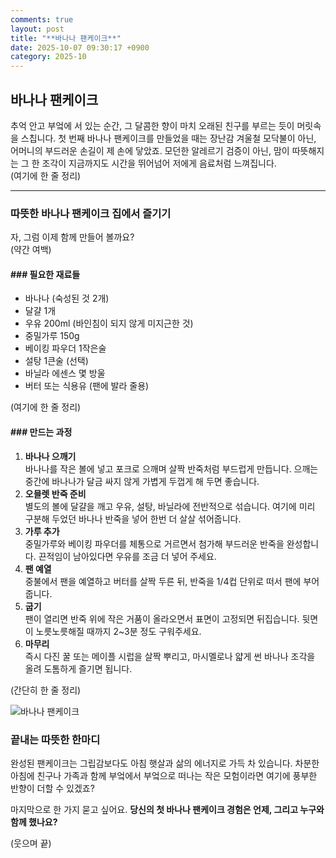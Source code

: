 ```yaml
---
comments: true
layout: post
title: "**바나나 팬케이크**"
date: 2025-10-07 09:30:17 +0900
category: 2025-10
---
```


**바나나 팬케이크**  
---  

추억 안고 부엌에 서 있는 순간, 그 달콤한 향이 마치 오래된 친구를 부르는 듯이 머릿속을 스칩니다. 첫 번째 바나나 팬케이크를 만들었을 때는 장난감 겨울철 모닥불이 아닌, 어머니의 부드러운 손길이 제 손에 닿았죠. 모던한 알레르기 검증이 아닌, 맘이 따뜻해지는 그 한 조각이 지금까지도 시간을 뛰어넘어 저에게 음료처럼 느껴집니다.  
(여기에 한 줄 정리)

---

### 따뜻한 바나나 팬케이크 집에서 즐기기

자, 그럼 이제 함께 만들어 볼까요?  
(약간 여백)

#### ### 필요한 재료들  
- 바나나 (숙성된 것 2개)                              
- 달걀 1개  
- 우유 200ml (바인침이 되지 않게 미지근한 것)  
- 중밀가루 150g  
- 베이킹 파우더 1작은술  
- 설탕 1큰술 (선택)  
- 바닐라 에센스 몇 방울  
- 버터 또는 식용유 (팬에 발라 줄용)

(여기에 한 줄 정리)

#### ### 만드는 과정
1. **바나나 으깨기**  
   바나나를 작은 볼에 넣고 포크로 으깨며 살짝 반죽처럼 부드럽게 만듭니다. 으깨는 중간에 바나나가 달금 싸지 않게 가볍게 두껍게 해 두면 좋습니다.  
2. **오믈렛 반죽 준비**  
   별도의 볼에 달걀을 깨고 우유, 설탕, 바닐라에 전반적으로 섞습니다. 여기에 미리 구분해 두었던 바나나 반죽을 넣어 한번 더 살살 섞어줍니다.  
3. **가루 추가**  
   중밀가루와 베이킹 파우더를 체통으로 거르면서 첨가해 부드러운 반죽을 완성합니다. 끈적임이 남아있다면 우유를 조금 더 넣어 주세요.  
4. **팬 예열**  
   중불에서 팬을 예열하고 버터를 살짝 두른 뒤, 반죽을 1/4컵 단위로 떠서 팬에 부어줍니다.  
5. **굽기**  
   팬이 열리면 반죽 위에 작은 거품이 올라오면서 표면이 고정되면 뒤집습니다. 뒷면이 노릇노릇해질 때까지 2~3분 정도 구워주세요.  
6. **마무리**  
   즉시 다진 꿀 또는 메이플 시럽을 살짝 뿌리고, 마시멜로나 얇게 썬 바나나 조각을 올려 도톰하게 즐기면 됩니다.  

(간단히 한 줄 정리)

![바나나 팬케이크](https://www.themealdb.com/images/media/meals/sywswr1511383814.jpg)

### 끝내는 따뜻한 한마디

완성된 팬케이크는 그립감보다도 아침 햇살과 삶의 에너지로 가득 차 있습니다. 차분한 아침에 친구나 가족과 함께 부엌에서 부엌으로 떠나는 작은 모험이라면 여기에 풍부한 반향이 더할 수 있겠죠? 
  
마지막으로 한 가지 묻고 싶어요. **당신의 첫 바나나 팬케이크 경험은 언제, 그리고 누구와 함께 했나요?**  

(웃으며 끝)
